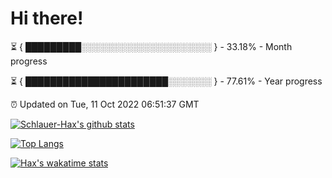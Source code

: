 # Hi there!

⏳ { █████████░░░░░░░░░░░░░░░░░░░░░ } - 33.18% - Month progress

⏳ { ███████████████████████░░░░░░░ } - 77.61% - Year progress

⏰ Updated on Tue, 11 Oct 2022 06:51:37 GMT


[![Schlauer-Hax's github stats](https://github-readme-stats.vercel.app/api?username=Schlauer-Hax&show_icons=true&theme=dark&count_private=true)](https://github.com/Schlauer-Hax)


[![Top Langs](https://github-readme-stats.vercel.app/api/top-langs/?username=Schlauer-Hax&layout=compact&theme=dark)](https://github.com/Schlauer-Hax?tab=repositories)


[![Hax's wakatime stats](https://github-readme-stats.vercel.app/api/wakatime?username=Hax&theme=dark)](https://wakatime.com/@Hax)

